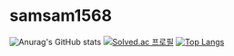 ﻿# samsam1568
![Anurag's GitHub stats](https://github-readme-stats.vercel.app/api?username=samsam1568&show_icons=true&theme=radical)
[![Solved.ac
프로필](http://mazassumnida.wtf/api/v2/generate_badge?boj=vin0219)](https://solved.ac/vin0219)
[![Top Langs](https://github-readme-stats.vercel.app/api/top-langs/?username=vin0219)](https://github.com/anuraghazra/github-readme-stats)
